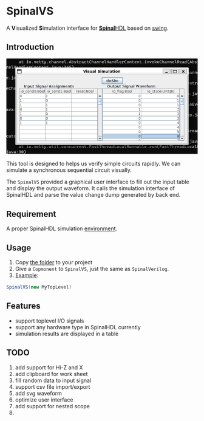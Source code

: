 # SpinalVS
A **V**isualized **S**imulation interface for [**Spinal**HDL](https://index.scala-lang.org/spinalhdl/spinalhdl) based on [swing](https://index.scala-lang.org/scala/scala-swing).
## Introduction
![gui](gui.png)

This tool is designed to helps us verify simple circuits rapidly. 
We can simulate a synchronous sequential circuit visually.

The `SpinalVS` provided a graphical user interface to fill out the input table and display the output waveform.
It calls the simulation interface of SpinalHDL and parse the value change dump generated by back end.
## Requirement
A proper SpinalHDL simulation [environment](https://spinalhdl.github.io/SpinalDoc-RTD/master/SpinalHDL/Simulation/install/Verilator.html).
## Usage
1. Copy [the folder](./src/main/scala/spinalvs) to your project
2. Give a `Copmonent` to `SpinalVS`, just the same as `SpinalVerilog`.
3. [Example](./src/main/scala/MyTopLevel.scala#L26):
```scala
SpinalVS(new MyTopLevel)
```
## Features
- support toplevel I/O signals
- support any hardware type in SpinalHDL currently
- simulation results are displayed in a table
## TODO
1. add support for Hi-Z and X
2. add clipboard for work sheet
3. fill random data to input signal
4. support csv file import/export 
5. add svg waveform
6. optimize user interface
7. add support for nested scope
8. 
